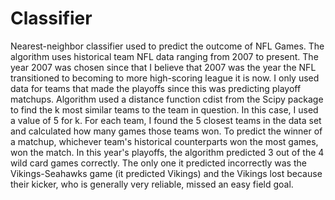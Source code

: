 # Classifier
Nearest-neighbor classifier used to predict the outcome of NFL Games. The algorithm uses historical team NFL data ranging from 2007 to present. The year 2007 was chosen since that I believe that 2007 was the year the NFL transitioned to becoming to more high-scoring league it is now. I only used data for teams that made the playoffs since this was predicting playoff matchups. Algorithm used a distance function cdist from the Scipy package to find the k most similar teams to the team in question. In this case, I used a value of 5 for k. For each team, I found the 5 closest teams in the data set and calculated how many games those teams won. To predict the winner of a matchup, whichever team's historical counterparts won the most games, won the match. In this year's playoffs, the algorithm predicted 3 out of the 4 wild card games correctly. The only one it predicted incorrectly was the Vikings-Seahawks game (it predicted Vikings) and the Vikings lost because their kicker, who is generally very reliable, missed an easy field goal. 
